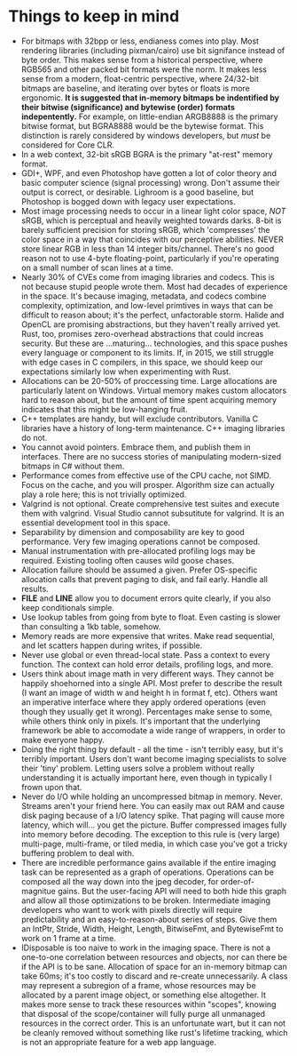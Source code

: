 # Things to keep in mind

* For bitmaps with 32bpp or less, endianess comes into play. Most rendering libraries (including pixman/cairo) use bit signifance instead of byte order. This makes sense from a historical perspective, where RGB565 and other packed bit formats were the norm. It makes less sense from a modern, float-centric perspective, where 24/32-bit bitmaps are baseline, and iterating over bytes or floats is more ergonomic. **It is suggested that in-memory bitmaps be indentified by their bitwise (significance) and bytewise (order) formats indepentently.** For example, on little-endian ARGB8888 is the primary bitwise format, but BGRA8888 would be the bytewise format. This distinction is rarely considered by windows developers, but *must* be considered for Core CLR.
* In a web context, 32-bit sRGB BGRA is the primary "at-rest" memory format. 
* GDI+, WPF, and even Photoshop have gotten a lot of color theory and basic computer science (signal processing) wrong. Don't assume their output is correct, or desirable. Lighroom is a good baseline, but Photoshop is bogged down with legacy user expectations.   
* Most image processing needs to occur in a linear light color space, *NOT* sRGB, which is perceptual and heavily weighted towards darks. 8-bit is barely sufficient precision for storing sRGB, which 'compresses' the color space in a way that coincides with our perceptive abilities. NEVER store linear RGB in less than 14 integer bits/channel. There's no good reason not to use 4-byte floating-point, particularly if you're operating on a small number of scan lines at a time.
* Nearly 30% of CVEs come from imaging libraries and codecs. This is not because stupid people wrote them. Most had decades of experience in the space. It's because imaging, metadata, and codecs combine complexity, optimization, and low-level primtives in ways that can be difficult to reason about; it's the perfect, unfactorable storm. Halide and OpenCL are promising abstractions, but they haven't really arrived yet. Rust, too, promises zero-overhead abstractions that could increas security. But these are ...maturing... technologies, and this space pushes every language or component to its limits. If, in 2015, we still struggle with edge cases in C compilers, in this space, we should keep our expectations similarly low when experimenting with Rust. 
* Allocations can be 20-50% of proccessing time. Large allocations are particularly latent on Windows. Virtual memory makes custom allocators hard to reason about, but the amount of time spent acquiring memory indicates that this might be low-hanging fruit.
* C++ templates are handy, but will exclude contributors. Vanilla C libraries have a history of long-term maintenance. C++ imaging libraries do not. 
* You cannot avoid pointers. Embrace them, and publish them in interfaces. There are no success stories of manipulating modern-sized bitmaps in C# without them.
* Performance comes from effective use of the CPU cache, not SIMD. Focus on the cache, and you will prosper. Algorithm size can actually play a role here; this is not trivially optimized. 
* Valgrind is not optional. Create comprehensive test suites and execute them with valgrind. Visual Studio cannot subsutitute for valgrind. It is an essential development tool in this space.
* Separability by dimension and composability are key to good performance. Very few imaging operations cannot be composed.
* Manual instrumentation with pre-allocated profiling logs may be required. Existing tooling often causes wild goose chases.
* Allocation failure should be assumed a given. Prefer OS-specific allocation calls that prevent paging to disk, and fail early. Handle all results.
* __FILE__ and __LINE__ allow you to document errors quite clearly, if you also keep conditionals simple. 
* Use lookup tables from going from byte to float. Even casting is slower than consulting a 1kb table, somehow. 
* Memory reads are more expensive that writes. Make read sequential, and let scatters happen during writes, if possible.
* Never use global or even thread-local state. Pass a context to every function. The context can hold error details, profiling logs, and more. 
* Users think about image math in very different ways. They cannot be happily shoehorned into a single API. Most prefer to describe the result (I want an image of width w and height h in format f, etc). Others want an imperative interface where they apply ordered operations (even though they usually get it wrong). Percentages make sense to some, while others think only in pixels. It's important that the underlying framework be able to accomodate a wide range of wrappers, in order to make everyone happy.
* Doing the right thing by default - all the time - isn't terribly easy, but it's terribly important. Users don't want become imaging specialists to solve their 'tiny' problem. Letting users solve a problem without really understanding it is actually important here, even though in typically I frown upon that. 
* Never do I/O while holding an uncompressed bitmap in memory. Never. Streams aren't your friend here. You can easily max out RAM and cause disk paging because of a I/O latency spike. That paging will cause more latency, which will... you get the picture. Buffer compressed images fully into memory before decoding. The exception to this rule is (very large) multi-page, multi-frame, or tiled media, in which case you've got a tricky buffering problem to deal with. 
* There are incredible performance gains available if the entire imaging task can be represented as a graph of operations. Operations can be composed all the way down into the jpeg decoder, for order-of-magnitue gains. But the user-facing API will need to both hide this graph and allow all those optimizations to be broken. Intermediate imaging developers who want to work with pixels directly will require predictability and an easy-to-reason-about series of steps. Give them an IntPtr, Stride, Width, Height, Length, BitwiseFmt, and BytewiseFmt to work on 1 frame at a time. 
* IDisposable is too naive to work in the imaging space. There is not a one-to-one correlation between resources and objects, nor can there be if the API is to be sane. Allocation of space for an in-memory bitmap can take 60ms; it's too costly to discard and re-create unnecessarily. A class may represent a subregion of a frame, whose resources may be allocated by a parent image object, or something else altogether. It makes more sense to track these resources within "scopes", knowing that disposal of the scope/container will fully purge all unmanaged resources in the correct order. This is an unfortunate wart, but it can not be cleanly removed without something like rust's lifetime tracking, which is not an appropriate feature for a web app language.
